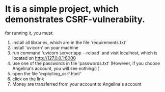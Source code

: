 <h1>It is a simple project, which demonstrates CSRF-vulnerabiity. </h1>

for running it, you must:
1) install all libraries, which are in the file 'requirements.txt'
2) install 'uvicorn' on your machine
3) run command 'uvicorn server:app --reload' and visit localhost, which is located on http://127.0.0.1:8000
4) use one of the passwords in file 'passwords.txt' (However, if you choose Angelina's account, you will see nothing:) )
5) open the file 'exploiting_csrf.html'
6) click on the link
7) Money are transferred from your account to Angelina's account
